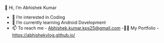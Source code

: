  👋 Hi, I’m Abhishek Kumar
- 👀 I’m interested in Coding
- 🌱 I’m currently learning Android Dovelopment
- 📫 To reach me - Abhishek.kumar.kps25@gmail.com 
-👨‍💻 My Portfolio - https://abhishekvlog.github.io/

<!---
Abhishekvlog/Abhishekvlog is a ✨ special ✨ repository because its `README.md` (this file) appears on your GitHub profile.
You can click the Preview link to take a look at your changes.
--->
